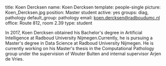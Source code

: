 title: Koen Dercksen
name: Koen Dercksen
template: people-single
picture: Koen_Dercksen.jpg
position: Master student
active: yes
groups: diag, pathology
default_group: pathology
email: koen.dercksen@radboudumc.nl
office: Route 812, room 2.39
type: student

In 2017, Koen Dercksen obtained his Bachelor's degree in Artificial Intelligence at Radboud University Nijmegen.Currently, he is pursuing a Master's degree in Data Science at Radboud University Nijmegen. He is currently working on his Master's thesis in the Computational Pathology group under the supervision of Wouter Bulten and internal supervisor Arjen de Vries.
